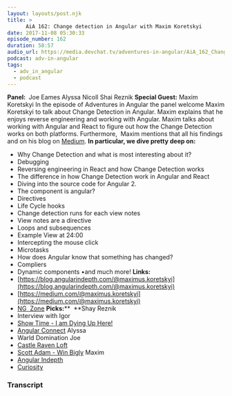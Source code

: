 ```yaml
---
layout: layouts/post.njk
title: >
      AiA 162: Change detection in Angular with Maxim Koretskyi
date: 2017-11-08 05:30:33
episode_number: 162
duration: 58:57
audio_url: https://media.devchat.tv/adventures-in-angular/AiA_162_Change_detection_in_Angular_with_Maxim.mp3
podcast: adv-in-angular
tags: 
  - adv_in_angular
  - podcast
---
```


 **Panel:&nbsp;** Joe Eames Alyssa Nicoll Shai Reznik **Special Guest:** Maxim Koretskyi In the episode of Adventures in Angular the panel welcome Maxim Koretskyi to talk about Change Detection in Angular. Maxim explains that he enjoys reverse engineering and working with Angular. Maxim talks about working with Angular and React to figure out how the Change Detection works&nbsp;on both platforms. Furthermore,&nbsp; Maxim mentions&nbsp;that all his findings and on his blog on [Medium](https://medium.com/@maximus.koretskyi). **In particular, we dive pretty deep on:**
- Why Change Detection and what is most interesting about it?
- Debugging
- Reversing engineering in React and how Change Detection works
- The difference in how Change Detection work in Angular and React
- Diving into the source code for Angular 2.
- The component is angular?
- Directives
- Life Cycle hooks
- Change detection runs for each view notes
- View notes are a directive
- Loops and subsequences
- Example View at 24:00
- Intercepting the mouse click
- Microtasks
- How does Angular know that something has changed?
- Compliers
- Dynamic components
•and much more! **Links:&nbsp;**
- [https://blog.angularindepth.com/@maximus.koretskyi](https://blog.angularindepth.com/@maximus.koretskyi)
- [https://medium.com/@maximus.koretskyi](https://medium.com/@maximus.koretskyi)
- [NG&nbsp; Zone](https://blog.angularindepth.com/do-you-still-think-that-ngzone-zone-js-is-required-for-change-detection-in-angular-16f7a575afef)
**Picks:**** &nbsp;**Shay Reznik
- Interview with Igor
- [Show Time - I am Dying Up Here!](https://www.amazon.com/dp/B0711R9JC8/?ref=DVM_US_JK_PS_SHOIDUHHTb2%7Cc_198730127450_m_fghZVgbI-dc_s__)
- [Angular Connect](https://www.angularconnect.com)
Alyssa
- Warld Domination
Joe
- [Castle Raven Loft](https://boardgamegeek.com/boardgame/59946/dungeons-dragons-castle-ravenloft-board-game)
- [Scott Adam - Win Bigly](https://www.amazon.com/dp/B06X1DWK4Q/ref=dp-kindle-redirect?_encoding=UTF8&btkr=1)
Maxim
- [Angular Indepth](https://blog.angularindepth.com/@maximus.koretskyi)
- [Curiosity](https://www.goodreads.com/book/show/22047408-curious)


### Transcript


